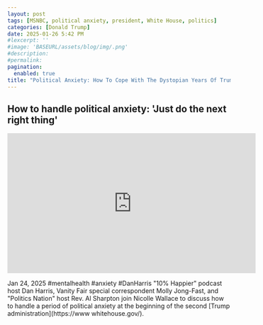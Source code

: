 ```yaml
---
layout: post
tags: [MSNBC, political anxiety, president, White House, politics]
categories: [Donald Trump]
date: 2025-01-26 5:42 PM
#lexcerpt: ''
#image: 'BASEURL/assets/blog/img/.png'
#description:
#permalink:
pagination: 
  enabled: true
title: "Political Anxiety: How To Cope With The Dystopian Years Of Trump"
---
```



## How to handle political anxiety: 'Just do the next right thing'

<iframe width="560" height="315" src="https://www.youtube.com/embed/QGfFdbaO2Y0?si=bvwEGq1DvzRHl13o" title="YouTube video player" frameborder="0" allow="accelerometer; autoplay; clipboard-write; encrypted-media; gyroscope; picture-in-picture; web-share" referrerpolicy="strict-origin-when-cross-origin" allowfullscreen></iframe>

Jan 24, 2025  #mentalhealth #anxiety #DanHarris
"10% Happier" podcast host Dan Harris, Vanity Fair special correspondent Molly Jong-Fast, and "Politics Nation" host Rev. Al Sharpton join Nicolle Wallace to discuss how to handle a period of political anxiety at the beginning of the second [Trump administration](https://www whitehouse.gov/). 

